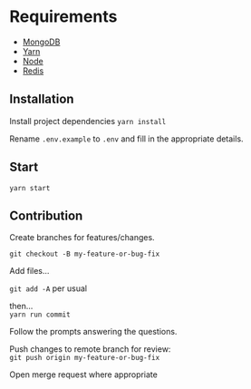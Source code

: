 # Requirements

- [MongoDB](https://www.mongodb.com/download-center#community)
- [Yarn](https://yarnpkg.com/en/docs/install)
- [Node](https://nodejs.org/en/)
- [Redis](https://redis.io/download)

## Installation

Install project dependencies
`yarn install`

Rename `.env.example` to `.env` and fill in the appropriate details.

## Start

`yarn start`

## Contribution

Create branches for features/changes.

`git checkout -B my-feature-or-bug-fix`

Add files...

`git add -A` per usual

then...  
`yarn run commit`

Follow the prompts answering the questions.

Push changes to remote branch for review:  
`git push origin my-feature-or-bug-fix`

Open merge request where appropriate
